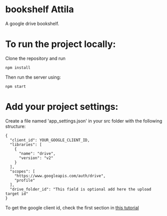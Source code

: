 # bookshelf Attila
A google drive bookshelf.

# To run the project locally: #
Clone the repository and run
```
npm install
```

Then run the server using: 
```
npm start 
```
# Add your project settings: #
Create a file named 'app_settings.json' in your src folder with the following structure:
```
{
  "client_id": YOUR_GOOGLE_CLIENT_ID,
  "libraries": [   
    {
      "name": "drive",
      "version": "v2"
    }
  ],
  "scopes": [
    "https://www.googleapis.com/auth/drive",
    "profile"
  ],
  "drive_folder_id": "This field is optional add here the upload target id"
}
```
To get the google client id, check the first section in [this tutorial](https://bytutorial.com/tutorials/google-api/introduction-to-google-drive-api-using-javascript)
